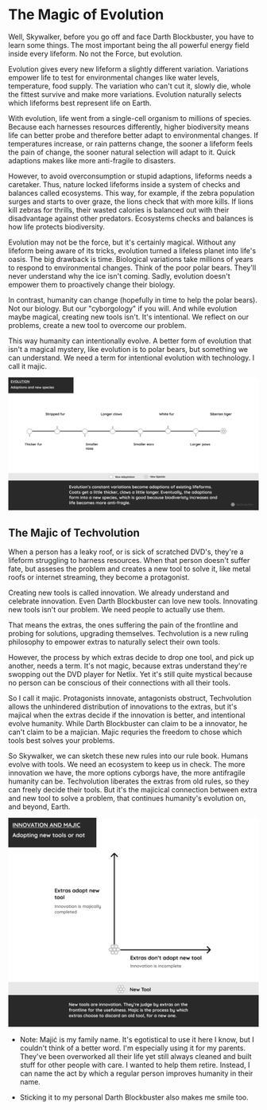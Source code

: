 
# The Magic of Evolution

Well, Skywalker, before you go off and face Darth Blockbuster, you have to learn some things. The most important being the all powerful energy field inside every lifeform. No not the Force, but evolution.

Evolution gives every new lifeform a slightly different variation. Variations empower life to test for environmental changes like water levels, temperature, food supply. The variation who can't cut it, slowly die, whole the fittest survive and make more variations. Evolution naturally selects which lifeforms best represent life on Earth.

With evolution, life went from a single-cell organism to millions of species. Because each harnesses resources differently, higher biodiversity means life can better probe and therefore better adapt to environmental changes. If temperatures increase, or rain patterns change, the sooner a lifeform feels the pain of change, the sooner natural selection will adapt to it. Quick adaptions makes like more anti-fragile to disasters.

However, to avoid overconsumption or stupid adaptions, lifeforms needs a caretaker. Thus, nature locked lifeforms inside a system of checks and balances called ecosystems. This way, for example, if the zebra population surges and starts to over graze, the lions check that with more kills. If lions kill zebras for thrills, their wasted calories is balanced out with their disadvantage against other predators. Ecosystems checks and balances is how life protects biodiversity.

Evolution may not be the force, but it's certainly magical. Without any lifeform being aware of its tricks, evolution turned a lifeless planet into life's oasis. The big drawback is time. Biological variations take millions of years to respond to environmental changes. Think of the poor polar bears. They'll never understand why the ice isn't coming. Sadly, evolution doesn't empower them to proactively change their biology.

In contrast, humanity can change (hopefully in time to help the polar bears). Not our biology. But our "cyborgology" if you will. And while evolution maybe magical, creating new tools isn't. It's intentional. We reflect on our problems, create a new tool to overcome our problem.

This way humanity can intentionally evolve. A better form of evolution that isn't a magical mystery, like evolution is to polar bears, but something we can understand. We need a term for intentional evolution with technology. I call it majic.

![Wikipedia development](/img\evolution\techvolution-evolution-innovation.png)

## The Majic of Techvolution

When a person has a leaky roof, or is sick of scratched DVD's, they're a lifeform struggling to harness resources. When that person doesn't suffer fate, but asseses the problem and creates a new tool to solve it, like metal roofs or internet streaming, they become a protagonist.

Creating new tools is called innovation. We already understand and celebrate innovation. Even Darth Blockbuster can love new tools. Innovating new tools isn't our problem. We need people to actually use them.

That means the extras, the ones suffering the pain of the frontline and probing for solutions, upgrading themselves. Techvolution is a new ruling philosophy to empower extras to naturally select their own tools.

However, the process by which extras decide to drop one tool, and pick up another, needs a term. It's not magic, because extras understand they're swopping out the DVD player for Netlix. Yet it's still quite mystical because no person can be conscious of their connections with all their tools.

So I call it majic. Protagonists innovate, antagonists obstruct, Techvolution allows the unhindered distribution of innovations to the extras, but it's majical when the extras decide if the innovation is better, and intentional evolve humanity. While Darth Blockbuster can claim to be a innovator, he can't claim to be a majician. Majic requries the freedom to chose which tools best solves your problems.

So Skywalker, we can sketch these new rules into our rule book. Humans evolve with tools. We need an ecosystem to keep us in check. The more innovation we have, the more options cyborgs have, the more antifragile humanity can be. Techvolution liberates the extras from old rules, so they can freely decide their tools. But it's the majicical connection between extra and new tool to solve a problem, that continues humanity's evolution on, and beyond, Earth.

![Wikipedia development](/img\evolution\techvolution-majic.png)

* Note: Majić is my family name. It's egotistical to use it here I know, but I couldn't think of a better word. I'm especially using it for my parents. They've been overworked all their life yet still always cleaned and built stuff for other people with care. I wanted to help them retire. Instead, I can name the act by which a regular person improves humanity in their name.

* Sticking it to my personal Darth Blockbuster also makes me smile too.
